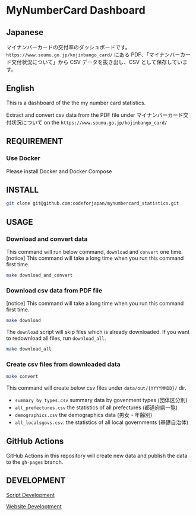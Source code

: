 # MyNumberCard Dashboard

## Japanese

マイナンバーカードの交付率のダッシュボードです。
`https://www.soumu.go.jp/kojinbango_card/` にある PDF、「マイナンバーカード交付状況について」から CSV データを抜き出し、CSV として保存しています。

## English

This is a dashboard of the the my number card statistics.

Extract and convert csv data from the PDF file under マイナンバーカード交付状況について on the `https://www.soumu.go.jp/kojinbango_card/`

## REQUIREMENT

### Use Docker

Please install Docker and Docker Compose

## INSTALL

```bash
git clone git@github.com:codeforjapan/mynumbercard_statistics.git
```

## USAGE

### Download and convert data

This command will run below command, `download` and `convert` one time.
[notice] This command will take a long time when you run this command first time.

```bash
make download_and_convert
```

### Download csv data from PDF file

[notice] This command will take a long time when you run this command first time.

```bash
make download
```

The `download` script will skip files which is already downloaded. If you want to redownload all files, run `download_all`.

```bash
make download_all
```

### Create csv files from downloaded data

```bash
make convert
```

This command will create below csv files under `data/out/{YYYYMMDD}/` dir.

- `summary_by_types.csv` summary data by govenment types (団体区分別)
- `all_prefectures.csv` the statistics of all prefectures (都道府県一覧)
- `demographics.csv` the demographics data (男女・年齢別)
- `all_localsgovs.csv`: the statistics of all local governments (基礎自治体)

## GitHub Actions

GitHub Actions in this repository will create new data and publish the data to the `gh-pages` branch.

## DEVELOPMENT

[Script Development](DEV_SCRIPT.md)

[Website Developtment](DEV_SITE.md)
